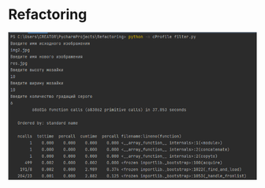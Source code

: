 # Refactoring

![Иллюстрация к проекту](https://github.com/YungIra/pictures/blob/main/filter%20res.PNG)
